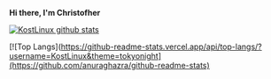 **Hi there, I'm Christofher**



[![KostLinux github stats](https://github-readme-stats.vercel.app/api?username=KostLinux&theme=tokyonight&show_icons=true&line_height=40)](https://github.com/anuraghazra/github-readme-stats)

[![Top Langs](https://github-readme-stats.vercel.app/api/top-langs/?username=KostLinux&theme=tokyonight](https://github.com/anuraghazra/github-readme-stats)

